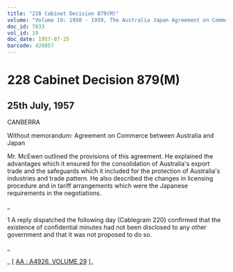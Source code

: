 ```yaml
---
title: "228 Cabinet Decision 879(M)"
volume: "Volume 19: 1950 - 1959, The Australia Japan Agreement on Commerce"
doc_id: 7833
vol_id: 19
doc_date: 1957-07-25
barcode: 428857
---
```


# 228 Cabinet Decision 879(M)

## 25th July, 1957

CANBERRA

Without memorandum: Agreement on Commerce between Australia and Japan

Mr. McEwen outlined the provisions of this agreement. He explained the advantages which it ensured for the consolidation of Australia's export trade and the safeguards which it included for the protection of Australia's industries and trade pattern. He also described the changes in licensing procedure and in tariff arrangements which were the Japanese requirements in the negotiations.

_

1 A reply dispatched the following day (Cablegram 220) confirmed that the existence of confidential minutes had not been disclosed to any other government and that it was not proposed to do so.

_

_ [ [AA : A4926, VOLUME 29](http://www.naa.gov.au/cgi-bin/Search?O=I&Number=428857) ]_
